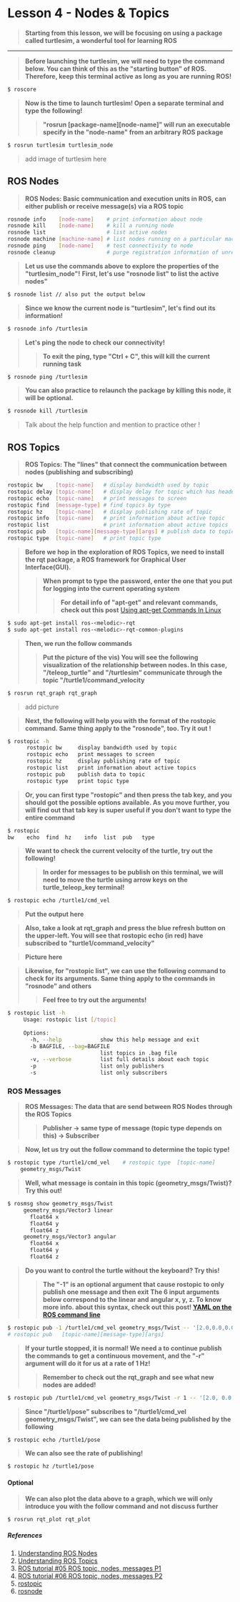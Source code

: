 # Lesson 4 - Nodes & Topics
> **Starting from this lesson, we will be focusing on using a package called turtlesim, a wonderful tool for learning ROS**
---

> **Before launching the turtlesim, we will need to type the command below. You can think of this as the "starting button" of ROS. Therefore, keep this terminal active as long as you are running ROS!**
```bash
$ roscore
```
> **Now is the time to launch turtlesim! Open a separate terminal and type the following!**
>> **"rosrun [package-name][node-name]" will run an executable specify in the "node-name" from an arbitrary ROS package**
```bash
$ rosrun turtlesim turtlesim_node
```
> add image of turtlesim here

## ROS Nodes
>**ROS Nodes: Basic communication and execution units in ROS, can either publish or receive message(s) via a ROS topic**

```bash 
rosnode info    [node-name]    # print information about node
rosnode kill    [node-name]    # kill a running node
rosnode list                   # list active nodes
rosnode machine [machine-name] # list nodes running on a particular machine or list machine   
rosnode ping    [node-name]    # test connectivity to node
rosnode cleanup                # purge registration information of unreachable nodes
```
> **Let us use the commands above to explore the properties of the "turtlesim_node"!**
> **First, let's use "rosnode list" to list the active nodes"**
```bash
$ rosnode list // also put the output below
```
> **Since we know the current node is "turtlesim", let's find out its information!**
```bash
$ rosnode info /turtlesim
```
> **Let's ping the node to check our connectivity!**
>> **To exit the ping, type "Ctrl + C", this will kill the current running task**
```bash
$ rosnode ping /turtlesim
```
> **You can also practice to relaunch the package by killing this node, it will be optional.**
```bash
$ rosnode kill /turtlesim
```
>Talk about the help function and mention to practice other !




## ROS Topics
>**ROS Topics: The "lines" that connect the communication between nodes (publishing and subscribing)**

```bash
rostopic bw    [topic-name]   # display bandwidth used by topic
rostopic delay [topic-name]   # display delay for topic which has header
rostopic echo  [topic-name]   # print messages to screen
rostopic find  [message-type] # find topics by type
rostopic hz    [topic-name]   # display publishing rate of topic
rostopic info  [topic-name]   # print information about active topic
rostopic list                 # print information about active topics
rostopic pub   [topic-name][message-type][args] # publish data to topic
rostopic type  [topic-name]   # print topic type
```
>**Before we hop in the exploration of ROS Topics, we need to install the rqt package, a ROS framework for Graphical User Interface(GUI).**
>>**When prompt to type the password, enter the one that you put for logging into the current operating system**
>>>**For detail info of "apt-get" and relevant commands, check out this post**
>>>[Using apt-get Commands In Linux](https://itsfoss.com/apt-get-linux-guide/)
```bash
$ sudo apt-get install ros-<melodic>-rqt
$ sudo apt-get install ros-<melodic>-rqt-common-plugins
```
>**Then, we run the follow commands**
>>**Put the picture of the vis)  You will see the following visualization of the relationship between nodes. In this case, "/teleop_turtle" and "/turtlesim" communicate through the topic "/turtle1/command_velocity**
```bash
$ rosrun rqt_graph rqt_graph
```
>add picture

>**Next, the following will help you with the format of the rostopic command. Same thing apply to the "rosnode", too. Try it out !**
```bash
$ rostopic -h
      rostopic bw     display bandwidth used by topic
      rostopic echo   print messages to screen
      rostopic hz     display publishing rate of topic    
      rostopic list   print information about active topics
      rostopic pub    publish data to topic
      rostopic type   print topic type
```
>**Or, you can first type "rostopic" and then press the tab key, and you should got the possible options available. As you move further, you will find out that tab key is super useful if you don't want to type the entire command**
```bash
$ rostopic
bw    echo  find  hz    info  list  pub   type 
```
>**We want to check the current velocity of the turtle, try out the following!**
>>**In order for messages to be publish on this terminal, we will need to move the turtle using arrow keys on the turtle_teleop_key terminal!**
```bash
$ rostopic echo /turtle1/cmd_vel
```
>**Put the output here**

>**Also, take a look at rqt_graph and press the blue refresh button on the upper-left. You will see that rostopic echo (in red) have subscribed to "turtle1/command_velocity"**

>**Picture here**

>**Likewise, for "rostopic list", we can use the following command to check for its arguments. Same thing apply to the commands in "rosnode" and others**
>>**Feel free to try out the arguments!**
```bash
$ rostopic list -h
     Usage: rostopic list [/topic]
     
     Options:
       -h, --help            show this help message and exit
       -b BAGFILE, --bag=BAGFILE
                             list topics in .bag file
       -v, --verbose         list full details about each topic
       -p                    list only publishers
       -s                    list only subscribers
```
### ROS Messages
> **ROS Messages: The data that are send between ROS Nodes through the ROS Topics**
>>**Publisher -> same type of message (topic type depends on this) -> Subscriber**

> **Now, let us try out the follow command to determine the topic type!**
```bash
$ rostopic type /turtle1/cmd_vel    # rostopic type  [topic-name]
    geometry_msgs/Twist
```
> **Well, what message is contain in this topic (geometry_msgs/Twist)? Try this out!**
```bash
$ rosmsg show geometry_msgs/Twist
     geometry_msgs/Vector3 linear
       float64 x
       float64 y
       float64 z
     geometry_msgs/Vector3 angular
       float64 x
       float64 y
       float64 z
```
>**Do you want to control the turtle without the keyboard? Try this!**
>>**The "-1" is an optional argument that cause rostopic to only publish one message and then exit**
**The 6 input arguments below correspond to the linear and angular x, y, z. To know more info. about this syntax, check out this post! [YAML on the ROS command line](http://wiki.ros.org/ROS/YAMLCommandLine)**
```bash
$ rostopic pub -1 /turtle1/cmd_vel geometry_msgs/Twist -- '[2.0,0.0,0.0]' '[0.0,0.0,1.8]'       
# rostopic pub   [topic-name][message-type][args]
```

>**If your turtle stopped, it is normal! We need a to continue publish the commands to get a continuous movement, and the "-r" argument will do it for us at a rate of 1 Hz!**
>>**Remember to check out the rqt_graph and see what new nodes are added!**
```bash
$ rostopic pub /turtle1/cmd_vel geometry_msgs/Twist -r 1 -- '[2.0, 0.0, 0.0]' '[0.0, 0.0, -1.8]'
```

>**Since "/turtle1/pose" subscribes to "/turtle1/cmd_vel geometry_msgs/Twist", we can see the data being published by the following**
```bash
$ rostopic echo /turtle1/pose
```
>**We can also see the rate of publishing!**
```bash
$ rostopic hz /turtle1/pose
```
#### Optional
>**We can also plot the data above to a graph, which we will only introduce you with the follow command and not discuss further**
```bash
$ rosrun rqt_plot rqt_plot
```


##### *References*
1. [Understanding ROS Nodes](http://wiki.ros.org/ROS/Tutorials/UnderstandingNodes)
2. [Understanding ROS Topics](http://wiki.ros.org/ROS/Tutorials/UnderstandingTopics)
3. [ROS tutorial #05 ROS topic, nodes, messages P1](https://www.youtube.com/watch?v=Hw0l7YE0Yis&list=PLk51HrKSBQ8-jTgD0qgRp1vmQeVSJ5SQC&index=5&ab_channel=ShawnChen)
4. [ROS tutorial #06 ROS topic, nodes, messages P2](https://www.youtube.com/watch?v=a_xeK1HdVPg&list=PLk51HrKSBQ8-jTgD0qgRp1vmQeVSJ5SQC&index=6&ab_channel=ShawnChen)
5. [rostopic](http://wiki.ros.org/rostopic)
6. [rosnode](http://wiki.ros.org/rosnode)